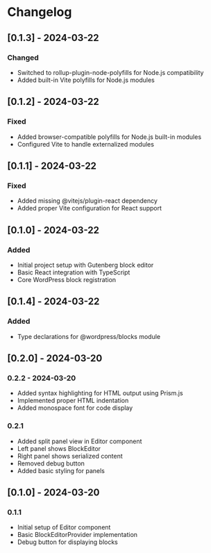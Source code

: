 # Changelog

## [0.1.3] - 2024-03-22

### Changed

- Switched to rollup-plugin-node-polyfills for Node.js compatibility
- Added built-in Vite polyfills for Node.js modules

## [0.1.2] - 2024-03-22

### Fixed

- Added browser-compatible polyfills for Node.js built-in modules
- Configured Vite to handle externalized modules

## [0.1.1] - 2024-03-22

### Fixed

- Added missing @vitejs/plugin-react dependency
- Added proper Vite configuration for React support

## [0.1.0] - 2024-03-22

### Added

- Initial project setup with Gutenberg block editor
- Basic React integration with TypeScript
- Core WordPress block registration

## [0.1.4] - 2024-03-22

### Added

- Type declarations for @wordpress/blocks module

## [0.2.0] - 2024-03-20

### 0.2.2 - 2024-03-20

- Added syntax highlighting for HTML output using Prism.js
- Implemented proper HTML indentation
- Added monospace font for code display

### 0.2.1

- Added split panel view in Editor component
- Left panel shows BlockEditor
- Right panel shows serialized content
- Removed debug button
- Added basic styling for panels

## [0.1.0] - 2024-03-20

### 0.1.1

- Initial setup of Editor component
- Basic BlockEditorProvider implementation
- Debug button for displaying blocks
